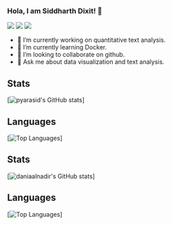 ### Hola, I am Siddharth Dixit! 👋

[![](https://img.shields.io/badge/-@pyarasid-%23181717?style=flat-square&logo=github)](https://github.com/pyarasid)
[![](https://img.shields.io/badge/-@pyarasid-%231DA1F2?style=flat-square&logo=twitter&logoColor=ffffff)](https://twitter.com/sid_dix)
[![](https://img.shields.io/badge/-Siddharth%20Dixit-blue?style=flat-square&logo=Linkedin&logoColor=white&link=https://www.linkedin.com/in/siddharth-dixit-b02bbb34)](https://www.linkedin.com/in/siddharth-dixit-b02bbb34)

- 🔭 I’m currently working on quantitative text analysis.
- 🌱 I’m currently learning Docker.
- 👯 I’m looking to collaborate on github.
- 💬 Ask me about data visualization and text analysis.

## Stats
[![pyarasid's GitHub stats](https://github-readme-stats.vercel.app/api?username=pyarasid&show_icons=true&theme=dracula&count_private=true)]


## Languages 
[![Top Languages](https://github-readme-stats.vercel.app/api/top-langs/?username=pyarasid&layout=compact&hide=css,html,handlebars)]


## Stats
[![daniaalnadir's GitHub stats](https://github-readme-stats.vercel.app/api?username=daniaalnadir&show_icons=true&theme=dracula&count_private=true)]


## Languages 
[![Top Languages](https://github-readme-stats.vercel.app/api/top-langs/?username=daniaalnadir&layout=compact&hide=css,html,handlebars)]

